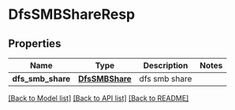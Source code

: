 # DfsSMBShareResp

## Properties
Name | Type | Description | Notes
------------ | ------------- | ------------- | -------------
**dfs_smb_share** | [**DfsSMBShare**](DfsSMBShare.md) | dfs smb share | 

[[Back to Model list]](../README.md#documentation-for-models) [[Back to API list]](../README.md#documentation-for-api-endpoints) [[Back to README]](../README.md)


